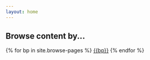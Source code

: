 ```yaml
---
layout: home
---
```


<h2>Browse content by...</h2>

{% for bp in site.browse-pages %}
  <a class="collection-link" href="{{bp}}.html">{{bp}}</a>
  {% endfor %}
